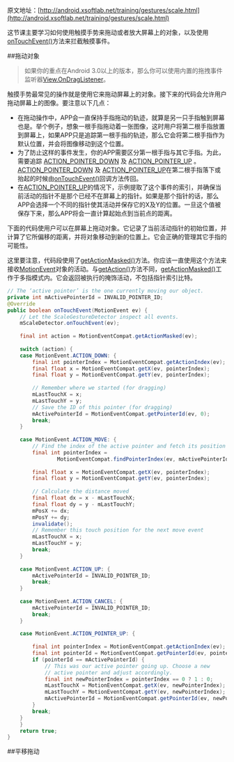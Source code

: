 原文地址：[http://android.xsoftlab.net/training/gestures/scale.html](http://android.xsoftlab.net/training/gestures/scale.html)

这节课主要学习如何使用触摸手势来拖动或者放大屏幕上的对象，以及使用[onTouchEvent()](http://android.xsoftlab.net/reference/android/view/View.html#onTouchEvent(android.view.MotionEvent))方法来拦截触摸事件。

##拖动对象
> 如果你的重点在Android 3.0以上的版本，那么你可以使用内置的拖拽事件监听器[View.OnDragListener](http://android.xsoftlab.net/reference/android/view/View.OnDragListener.html)。

触摸手势最常见的操作就是使用它来拖动屏幕上的对象。接下来的代码会允许用户拖动屏幕上的图像。要注意以下几点：

- 在拖动操作中，APP会一直保持手指拖动的轨迹，就算是另一只手指触到屏幕也是。举个例子，想象一根手指拖动着一张图像，这时用户将第二根手指放置到屏幕上，如果APP只是追踪第一根手指的轨迹，那么它会将第二根手指作为默认位置，并会将图像移动到这个位置。
- 为了防止这样的事件发生，你的APP需要区分第一根手指与其它手指。为此，需要追踪 [ACTION_POINTER_DOWN](http://android.xsoftlab.net/reference/android/view/MotionEvent.html#ACTION_POINTER_DOWN) 及 [ACTION_POINTER_UP](http://android.xsoftlab.net/reference/android/view/MotionEvent.html#ACTION_POINTER_UP) 。[ACTION_POINTER_DOWN](http://android.xsoftlab.net/reference/android/view/MotionEvent.html#ACTION_POINTER_DOWN) 及 [ACTION_POINTER_UP](http://android.xsoftlab.net/reference/android/view/MotionEvent.html#ACTION_POINTER_UP)在第二根手指落下或抬起的时候由[onTouchEvent()](http://android.xsoftlab.net/reference/android/view/View.html#onTouchEvent(android.view.MotionEvent))回调方法传回。
- 在[ACTION_POINTER_UP](http://android.xsoftlab.net/reference/android/view/MotionEvent.html#ACTION_POINTER_UP)的情况下，示例提取了这个事件的索引，并确保当前活动的指针不是那个已经不在屏幕上的指针。如果是那个指针的话，那么APP会选择一个不同的指针使其活动并保存它的X及Y的位置。一旦这个值被保存下来，那么APP将会一直计算起始点到当前点的距离。

下面的代码使用户可以在屏幕上拖动对象。它记录了当前活动指针的初始位置，并计算了它所偏移的距离，并将对象移动到新的位置上。它会正确的管理其它手指的可能性。

这里要注意，代码段使用了[getActionMasked()](http://android.xsoftlab.net/reference/android/view/MotionEvent.html#getActionMasked())方法。你应该一直使用这个方法来接收[MotionEvent](http://android.xsoftlab.net/reference/android/view/MotionEvent.html)对象的活动。与[getAction()](http://android.xsoftlab.net/reference/android/view/MotionEvent.html#getAction())方法不同，[getActionMasked()](http://android.xsoftlab.net/reference/android/view/MotionEvent.html#getActionMasked())工作于多指模式内。它会返回被执行的掩饰活动，不包括指针索引比特。
```java
// The ‘active pointer’ is the one currently moving our object.
private int mActivePointerId = INVALID_POINTER_ID;
@Override
public boolean onTouchEvent(MotionEvent ev) {
    // Let the ScaleGestureDetector inspect all events.
    mScaleDetector.onTouchEvent(ev);
             
    final int action = MotionEventCompat.getActionMasked(ev); 
        
    switch (action) { 
    case MotionEvent.ACTION_DOWN: {
        final int pointerIndex = MotionEventCompat.getActionIndex(ev); 
        final float x = MotionEventCompat.getX(ev, pointerIndex); 
        final float y = MotionEventCompat.getY(ev, pointerIndex); 
            
        // Remember where we started (for dragging)
        mLastTouchX = x;
        mLastTouchY = y;
        // Save the ID of this pointer (for dragging)
        mActivePointerId = MotionEventCompat.getPointerId(ev, 0);
        break;
    }
            
    case MotionEvent.ACTION_MOVE: {
        // Find the index of the active pointer and fetch its position
        final int pointerIndex = 
                MotionEventCompat.findPointerIndex(ev, mActivePointerId);  
            
        final float x = MotionEventCompat.getX(ev, pointerIndex);
        final float y = MotionEventCompat.getY(ev, pointerIndex);
            
        // Calculate the distance moved
        final float dx = x - mLastTouchX;
        final float dy = y - mLastTouchY;
        mPosX += dx;
        mPosY += dy;
        invalidate();
        // Remember this touch position for the next move event
        mLastTouchX = x;
        mLastTouchY = y;
        break;
    }
            
    case MotionEvent.ACTION_UP: {
        mActivePointerId = INVALID_POINTER_ID;
        break;
    }
            
    case MotionEvent.ACTION_CANCEL: {
        mActivePointerId = INVALID_POINTER_ID;
        break;
    }
        
    case MotionEvent.ACTION_POINTER_UP: {
            
        final int pointerIndex = MotionEventCompat.getActionIndex(ev); 
        final int pointerId = MotionEventCompat.getPointerId(ev, pointerIndex); 
        if (pointerId == mActivePointerId) {
            // This was our active pointer going up. Choose a new
            // active pointer and adjust accordingly.
            final int newPointerIndex = pointerIndex == 0 ? 1 : 0;
            mLastTouchX = MotionEventCompat.getX(ev, newPointerIndex); 
            mLastTouchY = MotionEventCompat.getY(ev, newPointerIndex); 
            mActivePointerId = MotionEventCompat.getPointerId(ev, newPointerIndex);
        }
        break;
    }
    }       
    return true;
}
```

##平移拖动
